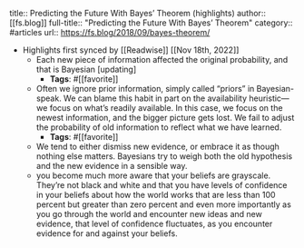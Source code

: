 title:: Predicting the Future With Bayes’ Theorem (highlights)
author:: [[fs.blog]]
full-title:: "Predicting the Future With Bayes’ Theorem"
category:: #articles
url:: https://fs.blog/2018/09/bayes-theorem/

- Highlights first synced by [[Readwise]] [[Nov 18th, 2022]]
	- Each new piece of information affected the original probability, and that is Bayesian [updating]
		- **Tags**: #[[favorite]]
	- Often we ignore prior information, simply called “priors” in Bayesian-speak. We can blame this habit in part on the availability heuristic—we focus on what’s readily available. In this case, we focus on the newest information, and the bigger picture gets lost. We fail to adjust the probability of old information to reflect what we have learned.
		- **Tags**: #[[favorite]]
	- We tend to either dismiss new evidence, or embrace it as though nothing else matters. Bayesians try to weigh both the old hypothesis and the new evidence in a sensible way.
	- you become much more aware that your beliefs are grayscale. They’re not black and white and that you have levels of confidence in your beliefs about how the world works that are less than 100 percent but greater than zero percent and even more importantly as you go through the world and encounter new ideas and new evidence, that level of confidence fluctuates, as you encounter evidence for and against your beliefs.